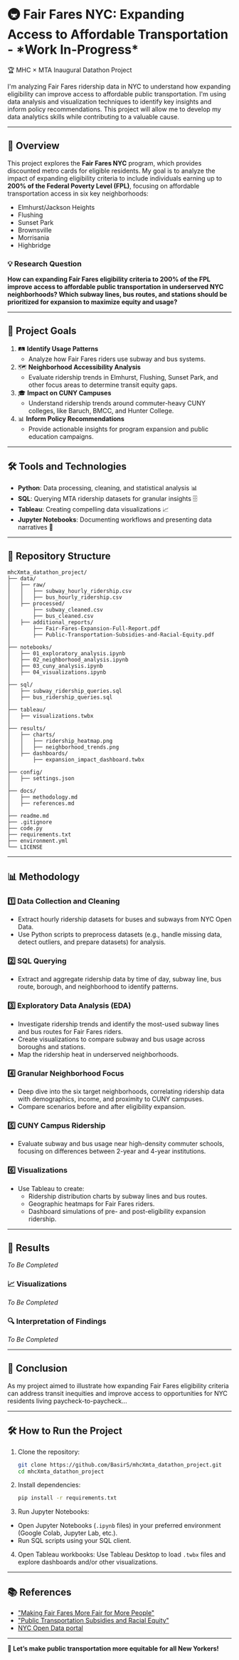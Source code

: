 # 🚇 Fair Fares NYC: Expanding Access to Affordable Transportation - \*Work In-Progress\*

🏆 MHC × MTA Inaugural Datathon Project

I'm analyzing Fair Fares ridership data in NYC to understand how expanding eligibility can improve access to affordable public transportation. I'm using data analysis and visualization techniques to identify key insights and inform policy recommendations. This project will allow me to develop my data analytics skills while contributing to a valuable cause.

---

## 🌟 Overview
This project explores the **Fair Fares NYC** program, which provides discounted metro cards for eligible residents. My goal is to analyze the impact of expanding eligibility criteria to include individuals earning up to **200% of the Federal Poverty Level (FPL)**, focusing on affordable transportation access in six key neighborhoods:  
- Elmhurst/Jackson Heights  
- Flushing  
- Sunset Park  
- Brownsville  
- Morrisania  
- Highbridge  

### 💡 Research Question  
**How can expanding Fair Fares eligibility criteria to 200% of the FPL improve access to affordable public transportation in underserved NYC neighborhoods? Which subway lines, bus routes, and stations should be prioritized for expansion to maximize equity and usage?**  

---

## 🎯 Project Goals  
1. 🛤️ **Identify Usage Patterns**  
   - Analyze how Fair Fares riders use subway and bus systems.  
2. 🗺️ **Neighborhood Accessibility Analysis**  
   - Evaluate ridership trends in Elmhurst, Flushing, Sunset Park, and other focus areas to determine transit equity gaps.  
3. 🎓 **Impact on CUNY Campuses**  
   - Understand ridership trends around commuter-heavy CUNY colleges, like Baruch, BMCC, and Hunter College.  
4. 📊 **Inform Policy Recommendations**  
   - Provide actionable insights for program expansion and public education campaigns. 

---

## 🛠️ Tools and Technologies  
- **Python**: Data processing, cleaning, and statistical analysis 📊  
- **SQL**: Querying MTA ridership datasets for granular insights 🗄️  
- **Tableau**: Creating compelling data visualizations 📈  
- **Jupyter Notebooks**: Documenting workflows and presenting data narratives 📒  

---

## 📂 Repository Structure  

```
mhcXmta_datathon_project/
├── data/                     
│   ├── raw/                  
│   │   ├── subway_hourly_ridership.csv
│   │   ├── bus_hourly_ridership.csv
│   ├── processed/           
│       ├── subway_cleaned.csv
│       ├── bus_cleaned.csv
│   ├── additional_reports/   
│       ├── Fair-Fares-Expansion-Full-Report.pdf
│       ├── Public-Transportation-Subsidies-and-Racial-Equity.pdf
│
├── notebooks/               
│   ├── 01_exploratory_analysis.ipynb
│   ├── 02_neighborhood_analysis.ipynb
│   ├── 03_cuny_analysis.ipynb
│   ├── 04_visualizations.ipynb
│
├── sql/                      
│   ├── subway_ridership_queries.sql
│   ├── bus_ridership_queries.sql
│
├── tableau/                 
│   ├── visualizations.twbx
│
├── results/                  
│   ├── charts/
│   │   ├── ridership_heatmap.png
│   │   ├── neighborhood_trends.png
│   ├── dashboards/
│       ├── expansion_impact_dashboard.twbx
│
├── config/                  
│   ├── settings.json
│
├── docs/                    
│   ├── methodology.md
│   ├── references.md
│
├── readme.md
├── .gitignore
├── code.py                 
├── requirements.txt        
├── environment.yml           
└── LICENSE                  
```


---

## 📊 Methodology  

### 1️⃣ **Data Collection and Cleaning**  
- Extract hourly ridership datasets for buses and subways from NYC Open Data.
- Use Python scripts to preprocess datasets (e.g., handle missing data, detect outliers, and prepare datasets) for analysis.  

### 2️⃣ **SQL Querying**  
- Extract and aggregate ridership data by time of day, subway line, bus route, borough, and neighborhood to identify patterns.  

### 3️⃣ **Exploratory Data Analysis (EDA)**  
- Investigate ridership trends and identify the most-used subway lines and bus routes for Fair Fares riders.
- Create visualizations to compare subway and bus usage across boroughs and stations.
- Map the ridership heat in underserved neighborhoods.  

### 4️⃣ **Granular Neighborhood Focus**  
- Deep dive into the six target neighborhoods, correlating ridership data with demographics, income, and proximity to CUNY campuses.
- Compare scenarios before and after eligibility expansion.  

### 5️⃣ **CUNY Campus Ridership**  
- Evaluate subway and bus usage near high-density commuter schools, focusing on differences between 2-year and 4-year institutions.  

### 6️⃣ **Visualizations**  
- Use Tableau to create:  
  - Ridership distribution charts by subway lines and bus routes.  
  - Geographic heatmaps for Fair Fares riders.  
  - Dashboard simulations of pre- and post-eligibility expansion ridership.  

---

## 🚀 Results  
_To Be Completed_  

### 📈 Visualizations  
_To Be Completed_  

### 🔍 Interpretation of Findings  
_To Be Completed_  

---

## 📜 Conclusion  
As my project aimed to illustrate how expanding Fair Fares eligibility criteria can address transit inequities and improve access to opportunities for NYC residents living paycheck-to-paycheck...

---

## 🛠️ How to Run the Project  

1. Clone the repository:  
   ```bash
   git clone https://github.com/BasirS/mhcXmta_datathon_project.git 
   cd mhcXmta_datathon_project

2. Install dependencies:
   ```bash
   pip install -r requirements.txt

3. Run Jupyter Notebooks:
- Open Jupyter Notebooks (`.ipynb` files) in your preferred environment (Google Colab, Jupyter Lab, etc.).
- Run SQL scripts using your SQL client.

4. Open Tableau workbooks:
Use Tableau Desktop to load `.twbx` files and explore dashboards and/or other visualizations.

---

## 📚 References
- ["Making Fair Fares More Fair for More People"](https://pcac.org/report/fairfares/)
- ["Public Transportation Subsidies and Racial Equity"](https://static1.squarespace.com/static/53ee4f0be4b015b9c3690d84/t/666caf05ec78896060ea6814/1718398727325/Public-Transportation-Subsidies-and-Racial-Equity_A-Case-Study_NYC-Ferry-and-Fair-Fares-2024_Final-061424.pdf)
- [NYC Open Data portal](https://data.ny.gov/browse?q=&sortBy=relevance)

---

**🎉 Let’s make public transportation more equitable for all New Yorkers!**
